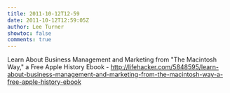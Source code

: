 ```yaml
---
title: 2011-10-12T12-59
date: 2011-10-12T12:59:05Z
author: Lee Turner
showtoc: false
comments: true
---
```


Learn About Business Management and Marketing from "The Macintosh Way," a Free Apple History Ebook - http://lifehacker.com/5848595/learn-about-business-management-and-marketing-from-the-macintosh-way-a-free-apple-history-ebook

